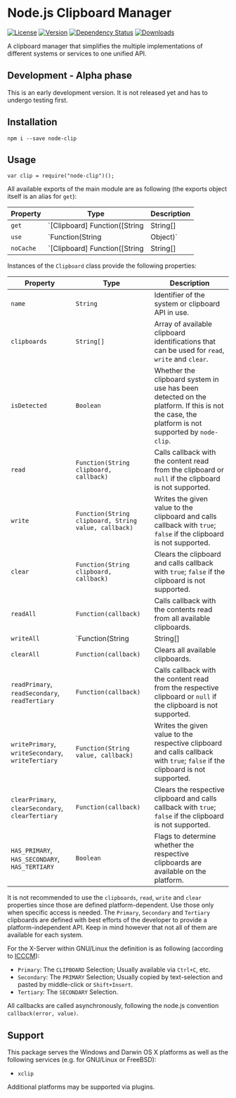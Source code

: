 # Node.js Clipboard Manager

[![License](https://img.shields.io/npm/l/node-clip.svg)](LICENSE)
[![Version](https://img.shields.io/npm/v/node-clip.svg)](https://www.npmjs.com/package/node-clip)
[![Dependency Status](https://david-dm.org/frissdiegurke/node-clip.svg)](https://david-dm.org/frissdiegurke/node-clip)
[![Downloads](https://img.shields.io/npm/dt/node-clip.svg)](https://www.npmjs.com/package/node-clip)

A clipboard manager that simplifies the multiple implementations of different systems or services to one unified API.

## Development - Alpha phase

This is an early development version. It is not released yet and has to undergo testing first.

## Installation

```
npm i --save node-clip
```

## Usage

```
var clip = require("node-clip")();
```

All available exports of the main module are as following (the exports object itself is an alias for `get`):

| Property | Type | Description |
| --- | --- | --- |
| `get` | `[Clipboard] Function([String|String[]|Object filter], [Boolean force])` | Returns an instance of the `Clipboard` class. A specified `filter` may restrict the systems to use (`String|String[]`) or define the clipboard module (`Object`; See [specification](./lib/systems/README.md)). If `force` is `true`, the first matching system gets used. |
| `use` | `Function(String|Object)` | Register a plugin to use in addition to default systems. The plugin must follow the [specification](./lib/systems/README.md). |
| `noCache` | `[Clipboard] Function([String|String[]|Object filter], [Boolean force])` | Similar to `get` but does not use caching. |

Instances of the `Clipboard` class provide the following properties:

| Property | Type | Description |
|---| --- | --- |
| `name` | `String` | Identifier of the system or clipboard API in use. |
| `clipboards` | `String[]` | Array of available clipboard identifications that can be used for `read`, `write` and `clear`. |
| `isDetected` | `Boolean` | Whether the clipboard system in use has been detected on the platform. If this is not the case, the platform is not supported by `node-clip`. |
| `read` | `Function(String clipboard, callback)` | Calls callback with the content read from the clipboard or `null` if the clipboard is not supported. |
| `write` | `Function(String clipboard, String value, callback)` | Writes the given value to the clipboard and calls callback with `true`; `false` if the clipboard is not supported. |
| `clear` | `Function(String clipboard, callback)` | Clears the clipboard and calls callback with `true`; `false` if the clipboard is not supported. |
| `readAll` | `Function(callback)` | Calls callback with the contents read from all available clipboards. |
| `writeAll` | `Function(String|String[]|Object value, callback)` | Writes the given value(s) to the respective clipboards. |
| `clearAll` | `Function(callback)` | Clears all available clipboards. |
| `readPrimary`, `readSecondary`, `readTertiary` | `Function(callback)` | Calls callback with the content read from the respective clipboard or `null` if the clipboard is not supported. |
| `writePrimary`, `writeSecondary`, `writeTertiary` | `Function(String value, callback)` | Writes the given value to the respective clipboard and calls callback with `true`; `false` if the clipboard is not supported. |
| `clearPrimary`, `clearSecondary`, `clearTertiary` | `Function(callback)` | Clears the respective clipboard and calls callback with `true`; `false` if the clipboard is not supported. |
| `HAS_PRIMARY`, `HAS_SECONDARY`, `HAS_TERTIARY` | `Boolean` | Flags to determine whether the respective clipboards are available on the platform. |

It is not recommended to use the `clipboards`, `read`, `write` and `clear` properties since those are defined platform-dependent. Use those only when specific access is needed.
The `Primary`, `Secondary` and `Tertiary` clipboards are defined with best efforts of the developer to provide a platform-independent API. Keep in mind however that not all of them are available for each system.

For the X-Server within GNU/Linux the definition is as following (according to [ICCCM](https://tronche.com/gui/x/icccm/sec-2.html#s-2.6.1)):

 * `Primary`: The `CLIPBOARD` Selection; Usually available via `Ctrl+C`, etc.
 * `Secondary`: The `PRIMARY` Selection; Usually copied by text-selection and pasted by middle-click or `Shift+Insert`.
 * `Tertiary`: The `SECONDARY` Selection.

All callbacks are called asynchronously, following the node.js convention `callback(error, value)`.

## Support

This package serves the Windows and Darwin OS X platforms as well as the following services (e.g. for GNU/Linux or FreeBSD):

 * `xclip`

Additional platforms may be supported via plugins.
